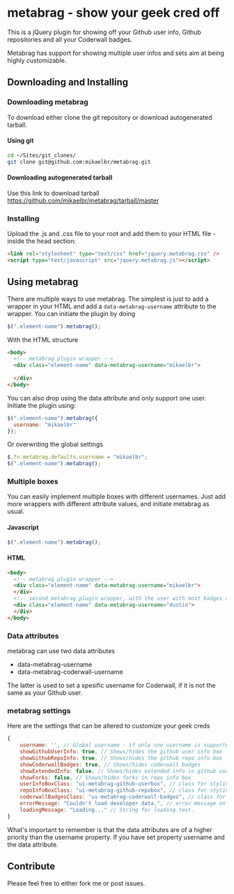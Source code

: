 metabrag - show your geek cred off
========

This is a jQuery plugin for showing off your Github user info, Github repositories 
and all your Coderwall badges. 

Metabrag has support for showing multiple user infos and sets aim at being highly
customizable. 

Downloading and Installing
--------------------------

### Downloading metabrag
To download either clone the git repository or download autogenerated tarball. 

#### Using git

```bash
cd ~/Sites/git_clones/
git clone git@github.com:mikaelbr/metabrag.git
```

#### Downloading autogenerated tarball

Use this link to download tarball 
https://github.com/mikaelbr/metabrag/tarball/master

### Installing

Upload the .js and .css file to your root and add them to your HTML file - inside
the head section:

```html
<link rel="stylesheet" type="text/css" href="jquery.metabrag.css" />
<script type="text/javascript" src="jquery.metabrag.js"></script>
````

Using metabrag
------------------------

There are multiple ways to use metabrag. The simplest is just to add a wrapper in your
HTML and add a ```data-metabrag-username``` attribute to the wrapper. You can
initiate the plugin by doing

```javascript
$(".element-name").metabrag();
```

With the HTML structure

```html
<body>
  <!-- metabrag plugin wrapper -->
  <div class="element-name" data-metabrag-username="mikaelbr">
  
  </div>
</body>
```

You can also drop using the data attribute and only support one user. Initiate the 
plugin using:

```javascript
$(".element-name").metabrag({
  username: "mikaelbr"
});
```

Or overwriting the global settings

```javascript
$.fn.metabrag.defaults.username = "mikaelbr";
$(".element-name").metabrag();
```

### Multiple boxes
You can easily implement multiple boxes with different usernames. Just add more wrappers
with different attribute values, and initiate metabrag as usual.

#### Javascript
```javascript
$(".element-name").metabrag();
```

#### HTML
```html
<body>
  <!-- metabrag plugin wrapper -->
  <div class="element-name" data-metabrag-username="mikaelbr">
  </div>
  <!-- second metabrag plugin wrapper, with the user with most badges at coderwall -->
  <div class="element-name" data-metabrag-username="dustin">
  </div>
</body>
```

### Data attributes

metabrag can use two data attributes

* data-metabrag-username
* data-metabrag-coderwall-username

The latter is used to set a spesific username for Coderwall, if it is not the same as your Github user. 

### metabrag settings

Here are the settings that can be altered to customize your geek creds

```javascript
{
    username: '', // Global username - if only one username is supported.
    showGithubUserInfo: true, // Shows/hides the github user info box
    showGithubRepoInfo: true, // Shows/hides the github repo info box
    showCoderwallBadges: true, // Shows/hides coderwall badges
    showExtendedInfo: false, // Shows/hides extended info in github user info box
    showForks: false, // Shows/hides forks in repo info box
    userInfoBoxClass: "ui-metabrag-github-userbox", // class for styling user info box
    repoInfoBoxClass: "ui-metabrag-github-repobox", // class for styling repo info box
    coderwallBadgesClass: "ui-metabrag-coderwall-badges", // class for styling coderwall badges
    errorMessage: "Couldn't load developer data.", // error message on 404
    loadingMessage: "Loading..." // String for loading text.
}
```

What's important to remember is that the data attributes are of a higher priority than the
username property. If you have set property username and the data attribute. 


## Contribute

Please feel free to either fork me or post issues.

